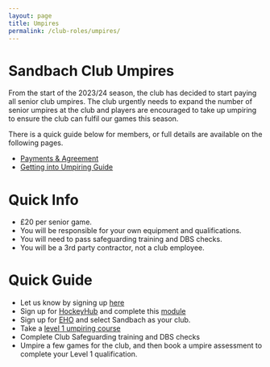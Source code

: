 ```yaml
---
layout: page
title: Umpires
permalink: /club-roles/umpires/
---
```


# Sandbach Club Umpires

From the start of the 2023/24 season, the club has decided to start paying all senior club umpires. The club urgently needs to expand the number of senior umpires at the club and players are encouraged to take up umpiring to ensure the club can fulfil our games this season.

There is a quick guide below for members, or full details are available on the following pages.
- [Payments & Agreement](/club-roles/umpires/payment.html)
- [Getting into Umpiring Guide](/club-roles/umpires/development.html)

# Quick Info
- £20 per senior game.
- You will be responsible for your own equipment and qualifications.
- You will need to pass safeguarding training and DBS checks.
- You will be a 3rd party contractor, not a club employee.

# Quick Guide
- Let us know by signing up [here](https://forms.gle/dDZ3EN6sVo3CcmeH7)
- Sign up for [HockeyHub](https://hockeyhub.englandhockey.co.uk/officiating) and complete this [module](https://hockeyhub.englandhockey.co.uk/rules) 
- Sign up for [EHO](https://www.englandhockey.co.uk/deliver/officiate/umpire/eho) and select Sandbach as your club.
- Take a [level 1 umpiring course](https://hockeyhub.englandhockey.co.uk/events?search=+level+1)
- Complete Club Safeguarding training and DBS checks
- Umpire a few games for the club, and then book a umpire assessment to complete your Level 1 qualification.